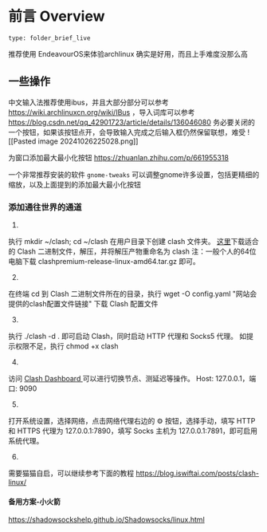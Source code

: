 # 前言 Overview
 
```ccard
type: folder_brief_live
```
 
推荐使用
EndeavourOS来体验archlinux
确实是好用，而且上手难度没那么高

## 一些操作
中文输入法推荐使用ibus，并且大部分部分可以参考
https://wiki.archlinuxcn.org/wiki/IBus ，导入词库可以参考
https://blog.csdn.net/qq_42901723/article/details/136046080
务必要关闭的一个按钮，如果该按钮点开，会导致输入完成之后输入框仍然保留联想，难受
![[Pasted image 20241026225028.png]]

为窗口添加最大最小化按钮
https://zhuanlan.zhihu.com/p/661955318

一个非常推荐安装的软件
`gnome-tweaks`
可以调整gnome许多设置，包括更精细的缩放，以及上面提到的添加最大最小化按钮

### 添加通往世界的通道
1.
执行 mkdir ~/clash; cd ~/clash 在用户目录下创建 clash 文件夹。
[这里](https://github.com/DustinWin/clash_singbox-tools/releases/tag/Clash-Premium)下载适合的 Clash 二进制文件，解压，并将解压产物重命名为 clash
注：一般个人的64位电脑下载 clashpremium-release-linux-amd64.tar.gz 即可。

2.
在终端 cd 到 Clash 二进制文件所在的目录，执行 wget -O config.yaml "网站会提供的clash配置文件链接" 下载 Clash 配置文件

3.
执行 ./clash -d . 即可启动 Clash，同时启动 HTTP 代理和 Socks5 代理。
如提示权限不足，执行 chmod +x clash

4.
访问 [Clash Dashboard ](https://clash.razord.top/)可以进行切换节点、测延迟等操作。
Host: 127.0.0.1，端口: 9090

5.
打开系统设置，选择网络，点击网络代理右边的 ⚙ 按钮，选择手动，填写 HTTP 和 HTTPS 代理为 127.0.0.1:7890，填写 Socks 主机为 127.0.0.1:7891，即可启用系统代理。

6.
需要猫猫自启，可以继续参考下面的教程
https://blog.iswiftai.com/posts/clash-linux/

#### 备用方案-小火箭
https://shadowsockshelp.github.io/Shadowsocks/linux.html